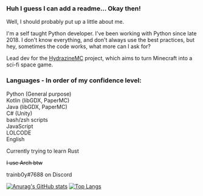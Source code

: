### Huh I guess I can add a readme... Okay then!
Well, I should probably put up a little about me.

I'm a self taught Python developer. I've been working with Python since late 2018.
I don't know everything, and don't always use the best practices, but hey, sometimes the code works, what more can I ask for?  

Lead dev for the [HydrazineMC](https://github.com/HydrazineMC) project, which aims to turn Minecraft into a sci-fi space game.


### Languages - In order of my confidence level:  
Python (General purpose)   
Kotlin (libGDX, PaperMC)  
Java (libGDX, PaperMC)  
C# (Unity)  
bash/zsh scripts  
JavaScript  
LOLCODE  
English  

Currently trying to learn Rust

~~I use Arch btw~~

trainb0y#7688 on Discord

[![Anurag's GitHub stats](https://github-readme-stats.vercel.app/api?username=trainb0y1&?count_private=true)](https://github.com/anuraghazra/github-readme-stats)
[![Top Langs](https://github-readme-stats.vercel.app/api/top-langs/?username=trainb0y1)](https://github.com/anuraghazra/github-readme-stats)
